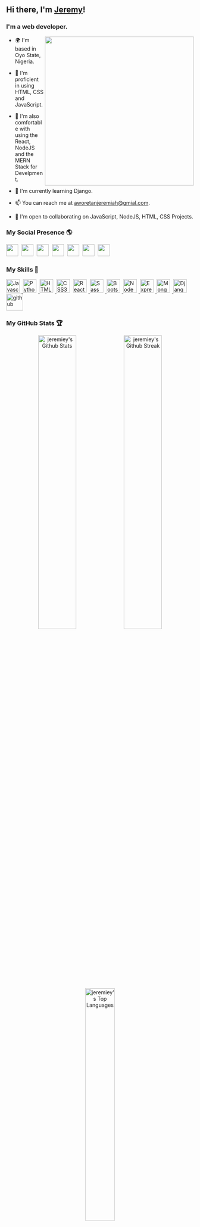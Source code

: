 ## Hi there, I'm <a href="https://linkedin.com/in/jeremiah-aworetan">Jeremy</a>!
### I'm a web developer.

<img align='right' src='https://github.com/Adam-pw/Adam-pw/raw/main/animation_500_kxa883sd.gif' width='400px' height='400px' >


- 🌍 I'm based in Oyo State, Nigeria.

- 🚀 I'm proficient in using HTML, CSS and JavaScript.

- 🔭 I'm also comfortable with using the React, NodeJS and the MERN Stack for Develpment.

- 🧠 I'm currently learning Django.

- 📫 You can reach me at [aworetanjeremiah@gmial.com](mailto:aworetanjeremiah@gmail.com).

- 🤝 I'm open to collaborating on JavaScript, NodeJS, HTML, CSS Projects.

### My Social Presence 🌎

<a href="https://www.github.com/jeremiey" target="_blank" rel="noreferrer"><img src="https://raw.githubusercontent.com/danielcranney/readme-generator/main/public/icons/socials/github-dark.svg" width="32" height="32" style="margin-right: 5px;" /></a>
<a href="https://hashnode.com/@jeremiey" target="_blank" rel="noreferrer"><img src="https://raw.githubusercontent.com/danielcranney/readme-generator/main/public/icons/socials/hashnode.svg" width="32" height="32" style="margin-right: 5px;" /></a>
<a href="https://www.linkedin.com/in/jeremiah-aworetan" target="_blank" rel="noreferrer"><img src="https://raw.githubusercontent.com/danielcranney/readme-generator/main/public/icons/socials/linkedin.svg" width="32" height="32" style="margin-right: 5px;" /></a>
<a href="https://www.twitter.com/stjerey" target="_blank" rel="noreferrer"><img src="https://raw.githubusercontent.com/danielcranney/readme-generator/main/public/icons/socials/twitter.svg" width="32" height="32" style="margin-right: 5px;" /></a>
<a href="https://www.facebook.com/jeremiah.aworetan.1" target="_blank" rel="noreferrer"><img src="https://raw.githubusercontent.com/danielcranney/readme-generator/main/public/icons/socials/facebook.svg" width="32" height="32" style="margin-right: 5px;" /></a>
<a href="http://www.instagram.com/stjeremey" target="_blank" rel="noreferrer"><img src="https://raw.githubusercontent.com/danielcranney/readme-generator/main/public/icons/socials/instagram.svg" width="32" height="32" style="margin-right: 5px;" /></a>
<a href="https://discord.com/users/jeremey#1400" target="_blank" rel="noreferrer"><img src="https://raw.githubusercontent.com/danielcranney/readme-generator/main/public/icons/socials/discord.svg" width="32" height="32" style="margin-right: 5px;" /></a>


### My Skills 💪

<a title="JavaScript" href="https://developer.mozilla.org/en-US/docs/Web/JavaScript" target="_blank" rel="noreferrer">
  <img src="https://raw.githubusercontent.com/danielcranney/readme-generator/main/public/icons/skills/javascript-colored.svg" width="36" height="36" alt="Javascript" style="margin-right: 5px;" />
</a>
<a title="Python" href="https://www.python.org/" target="_blank" rel="noreferrer">
  <img src="https://raw.githubusercontent.com/danielcranney/readme-generator/main/public/icons/skills/python-colored.svg" width="36" height="36" alt="Python" style="margin-right: 5px;" />
</a>
<a title="HTML" href="https://developer.mozilla.org/en-US/docs/Glossary/HTML5" target="_blank" rel="noreferrer">
  <img src="https://raw.githubusercontent.com/danielcranney/readme-generator/main/public/icons/skills/html5-colored.svg" width="36" height="36" alt="HTML5" style="margin-right: 5px;" />
</a>
<a title="CSS" href="https://www.w3.org/TR/CSS/#css" target="_blank" rel="noreferrer">
  <img src="https://raw.githubusercontent.com/danielcranney/readme-generator/main/public/icons/skills/css3-colored.svg" width="36" height="36" alt="CSS3" style="margin-right: 5px;" /></a>
<a title="React" href="https://reactjs.org/" target="_blank" rel="noreferrer">
  <img src="https://raw.githubusercontent.com/danielcranney/readme-generator/main/public/icons/skills/react-colored.svg" width="36" height="36" alt="React" style="margin-right: 5px;" />
</a>
<a title="Sass" href="https://sass-lang.com/" target="_blank" rel="noreferrer">
  <img src="https://raw.githubusercontent.com/danielcranney/readme-generator/main/public/icons/skills/sass-colored.svg" width="36" height="36" alt="Sass" style="margin-right: 5px;" />
</a>
<a title="Bootstrap" href="https://getbootstrap.com/" target="_blank" rel="noreferrer">
  <img src="https://raw.githubusercontent.com/danielcranney/readme-generator/main/public/icons/skills/bootstrap-colored.svg" width="36" height="36" alt="Bootstrap" style="margin-right: 5px;" />
</a>
<a title="NodeJS" href="https://nodejs.org/en/" target="_blank" rel="noreferrer">
  <img src="https://raw.githubusercontent.com/danielcranney/readme-generator/main/public/icons/skills/nodejs-colored.svg" width="36" height="36" alt="NodeJS" style="margin-right: 5px;" />
</a>
<a title="ExpressJS" href="https://expressjs.com/" target="_blank" rel="noreferrer">
  <img src="https://raw.githubusercontent.com/danielcranney/readme-generator/main/public/icons/skills/express-colored-dark.svg" width="36" height="36" alt="Express" style="margin-right: 5px;" />
</a>
<a title="MongoDB" href="https://www.mongodb.com/" target="_blank" rel="noreferrer">
  <img src="https://raw.githubusercontent.com/danielcranney/readme-generator/main/public/icons/skills/mongodb-colored.svg" width="36" height="36" alt="MongoDB" style="margin-right: 5px;" />
</a>
<a title="Django" href="https://www.djangoproject.com/" target="_blank" rel="noreferrer">
  <img src="https://raw.githubusercontent.com/danielcranney/readme-generator/main/public/icons/skills/django-colored-dark.svg" width="36" height="36" alt="Django" style="margin-right: 5px;" />
</a>
<a title="git" href="https://git-scm.com" target="_blank">
  <img src="https://www.vectorlogo.zone/logos/git-scm/git-scm-icon.svg" alt="github" width="45" height="45" style="margin-right: 5px;" />
</a>


### My GitHub Stats 🏆

<p align="center">
  <img src="https://github-readme-stats.vercel.app/api?username=jeremiey&title_color=ff8000&text_color=ffffff&theme=dark&show_icons=true" alt="jeremiey's Github Stats" width="45%"/>
  <img  src="https://github-readme-streak-stats.herokuapp.com/?user=jeremiey&theme=dark" width="45%" alt="jeremiey's Github Streak">
  <img  src="https://github-readme-stats.vercel.app/api/top-langs/?username=jeremiey&layout=compact&langs_count=7&theme=dark" width="40%" alt="jeremiey's Top Languages"/>
</p>
